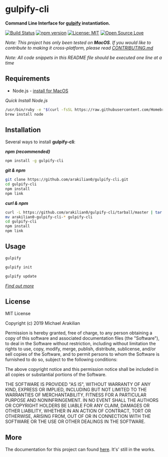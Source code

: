 # gulpify-cli

**Command Line Interface for [gulpify](https://github.com/arakilian0/gulpify) instantiation.**

[![Build Status](https://travis-ci.com/arakilian0/gulpify-cli.svg?branch=master)](https://travis-ci.com/arakilian0/gulpify-cli) [![npm version](https://img.shields.io/npm/v/gulpify-cli.svg?style=flat)](https://www.npmjs.com/package/gulpify-cli) [![License: MIT](https://img.shields.io/badge/License-MIT-yellow.svg)](https://github.com/arakilian0/gulpify-cli/blob/master/LICENSE.md) [![Open Source Love](https://badges.frapsoft.com/os/v1/open-source.png?v=103)](https://opensource.org/)

*Note: This project has only been tested on **MacOS**. If you would like to contribute to making it cross-platform, please read [CONTRIBUTING.md](https://github.com/arakilian0/gulpify-cli/blob/master/CONTRIBUTING.md)*

*Note: All code snippets in this README file should be executed one line at a time*

## Requirements
- Node.js - [install for MacOS](https://treehouse.github.io/installation-guides/mac/node-mac.html)

 *Quick Install Node.js*
 ```bash
/usr/bin/ruby -e "$(curl -fsSL https://raw.githubusercontent.com/Homebrew/install/master/install)"
brew install node
 ```

## Installation
Several ways to install **gulpify-cli**:

***npm (recommended)***
```bash
npm install -g gulpify-cli
```
***git & npm***
```bash
git clone https://github.com/arakilian0/gulpify-cli.git
cd gulpify-cli
npm install
npm link
```
***curl & npm***
```bash
curl -L https://github.com/arakilian0/gulpify-cli/tarball/master | tar xz
mv arakilian0-gulpify-cli-* gulpify-cli
cd gulpify-cli
npm install
npm link
```

## Usage
```bash
gulpify
```
```bash
gulpify init
```
```bash
gulpify update
```
[*Find out more*](https://arakilian0.github.io/gulpify-cli/docs)

## License
MIT License

Copyright (c) 2019 Michael Arakilian

Permission is hereby granted, free of charge, to any person obtaining a copy
of this software and associated documentation files (the "Software"), to deal
in the Software without restriction, including without limitation the rights
to use, copy, modify, merge, publish, distribute, sublicense, and/or sell
copies of the Software, and to permit persons to whom the Software is
furnished to do so, subject to the following conditions:

The above copyright notice and this permission notice shall be included in all
copies or substantial portions of the Software.

THE SOFTWARE IS PROVIDED "AS IS", WITHOUT WARRANTY OF ANY KIND, EXPRESS OR
IMPLIED, INCLUDING BUT NOT LIMITED TO THE WARRANTIES OF MERCHANTABILITY,
FITNESS FOR A PARTICULAR PURPOSE AND NONINFRINGEMENT. IN NO EVENT SHALL THE
AUTHORS OR COPYRIGHT HOLDERS BE LIABLE FOR ANY CLAIM, DAMAGES OR OTHER
LIABILITY, WHETHER IN AN ACTION OF CONTRACT, TORT OR OTHERWISE, ARISING FROM,
OUT OF OR IN CONNECTION WITH THE SOFTWARE OR THE USE OR OTHER DEALINGS IN THE
SOFTWARE.

## More
The documentation for this project can found [here](https://arakilian0.github.io/gulpify-cli/). It's' still in the works.
